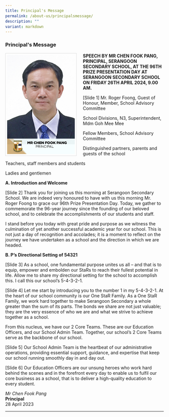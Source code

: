```yaml
---
title: Principal's Message
permalink: /about-us/principalsmessage/
description: ""
variant: markdown
---
```

### Principal's Message

<img src="/images/School%20Management%20Team/Chen%20Fook%20Pang.jpg" style="width:215px; height:315px; margin-right:20px; border:0.5px solid Gainsboro; padding: 5px" align="Left">

**SPEECH BY MR CHEN FOOK PANG, PRINCIPAL, SERANGOON SECONDARY SCHOOL, AT THE 96TH PRIZE PRESENTATION DAY AT SERANGOON SECONDARY SCHOOL ON FRIDAY  26TH APRIL 2024, 9.00 AM.**

[Slide 1] 
Mr. Roger Foong, 
Guest of Honour, Member, School Advisory Committee

School Divisions, N3, Superintendent, Mdm Goh Mee Mee 

Fellow Members, School Advisory Committee

Distinguished partners, parents and guests of the school 

Teachers, staff members and students

Ladies and gentlemen

**A.	Introduction and Welcome**

[Slide 2] Thank you for joining us this morning at Serangoon Secondary School. We are indeed very honoured to have with us this morning Mr. Roger Foong to grace our 96th Prize Presentation Day. Today, we gather to commemorate the 96-year journey since the founding of our beloved school, and to celebrate the accomplishments of our students and staff.

I stand before you today with great pride and purpose as we witness the culmination of yet another successful academic year for our school. This is not just a day of recognition and accolades; it is a moment to reflect on the journey we have undertaken as a school and the direction in which we are headed. 

**B.	P’s Directional Setting of 54321**

[Slide 3] As a school, one fundamental purpose unites us all – and that is to equip, empower and embolden our StaRs to reach their fullest potential in life. Allow me to share my directional setting for the school to accomplish this. I call this our school’s 5-4-3-2-1.

[Slide 4] Let me start by introducing you to the number 1 in my 5-4-3-2-1. At the heart of our school community is our One StaR Family. As a One StaR Family, we work hard together to make Serangoon Secondary a whole greater than the sum of its parts. The bonds we share are not just valuable; they are the very essence of who we are and what we strive to achieve together as a school.

From this nucleus, we have our 2 Core Teams. These are our Education Officers, and our School Admin Team. Together, our school’s 2 Core Teams serve as the backbone of our school.

[Slide 5] Our School Admin Team is the heartbeat of our administrative operations, providing essential support, guidance, and expertise that keep our school running smoothly day in and day out.

[Slide 6] Our Education Officers are our unsung heroes who work hard behind the scenes and in the forefront every day to enable us to fulfil our core business as a school, that is to deliver a high-quality education to every student. 






*Mr Chen Fook Pang* 
<br>**Principal** 
<br>28 April 2023
<hr>